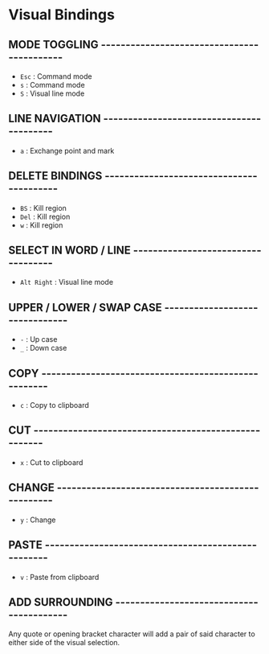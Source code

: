 # Visual Bindings


## MODE TOGGLING -------------------------------------------

- `Esc`                  : Command mode
- `s`                    : Command mode
- `S`                    : Visual line mode


## LINE NAVIGATION -----------------------------------------

- `a`                    : Exchange point and mark


## DELETE BINDINGS -----------------------------------------

- `BS`                   : Kill region
- `Del`                  : Kill region
- `w`                    : Kill region


## SELECT IN WORD / LINE -----------------------------------

- `Alt Right`            : Visual line mode


## UPPER / LOWER / SWAP CASE -------------------------------

- `-`                    : Up case
- `_`                    : Down case


## COPY ----------------------------------------------------

- `c`                    : Copy to clipboard


## CUT -----------------------------------------------------

- `x`                    : Cut to clipboard


## CHANGE --------------------------------------------------

- `y`                    : Change


## PASTE ---------------------------------------------------

- `v`                    : Paste from clipboard


## ADD SURROUNDING -----------------------------------------

Any quote or opening bracket character will add a pair of
said character to either side of the visual selection.

